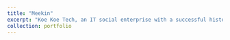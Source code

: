 ```yaml
---
title: "Meekin"
excerpt: "Koe Koe Tech, an IT social enterprise with a successful history in content monitoring and developing social impact technology, is building the solution to address this challenge: Meekin. Meekin is a web and cloud-based platform empowering Global South civil society to monitor, analyze, and mitigate dangerous online content through a standardized process aligned with international human rights law (IHRL). By crowdsourcing local expertise, Meekin aims to identify and reduce harms caused by hate speech and misinformation. Taking a by CSO-for-CSO approach, it leverages machine learning (ML) models to pre-flag content in multiple languages. The platform is built to allow civil society coordination and house a cloud database with millions of flagged posts from around the world. Crucially, it also serves as an independent review mechanism to hold Big Tech accountable for its moderation."
collection: portfolio
---
```

